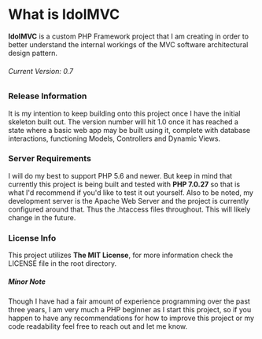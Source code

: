 
# What is IdolMVC
**IdolMVC** is a custom PHP Framework project that I am creating in order to better understand the internal workings of the MVC software architectural design pattern.
###### Current Version: 0.7
### Release Information
It is my intention to keep building onto this project once I have the initial skeleton built out. The version number will hit 1.0 once it has reached a state where a basic web app may be built using it, complete with database interactions, functioning Models, Controllers and Dynamic Views. 
### Server Requirements
I will do my best to support PHP 5.6 and newer. But keep in mind that currently this project is being built and tested with **PHP 7.0.27** so that is what I'd recommend if you'd like to test it out yourself. Also to be noted, my development server is the Apache Web Server and the project is currently configured around that. Thus the .htaccess files throughout. This will likely change in the future.

### License Info
This project utilizes **The MIT License**, for more information check the LICENSE file in the root directory.

##### Minor Note
Though I have had  a fair amount of experience programming over the past three years, I am very much a PHP beginner as I start this project, so if you happen to have any recommendations for how to improve this project or my code readability feel free to reach out and let me know.
